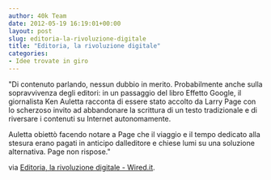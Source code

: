```yaml
---
author: 40k Team
date: 2012-05-19 16:19:01+00:00
layout: post
slug: editoria-la-rivoluzione-digitale
title: "Editoria, la rivoluzione digitale"
categories:
- Idee trovate in giro
---
```


"Di contenuto parlando, nessun dubbio in merito. Probabilmente anche sulla sopravvivenza degli editori: in un passaggio del libro Effetto Google, il giornalista Ken Auletta racconta di essere stato accolto da Larry Page con lo scherzoso invito ad abbandonare la scrittura di un testo tradizionale e di riversare i contenuti su Internet autonomamente.

Auletta obiettò facendo notare a Page che il viaggio e il tempo dedicato alla stesura erano pagati in anticipo dalleditore e chiese lumi su una soluzione alternativa. Page non rispose."

via [Editoria, la rivoluzione digitale - Wired.it](http://gadget.wired.it/news/mondo_computer/2012/05/15/la-rivoluzione-digitale-vista-dagli-editori-45667.html).
